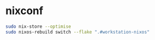 # nixconf

``` bash
sudo nix-store --optimise
sudo nixos-rebuild switch --flake ".#workstation-nixos"
```
